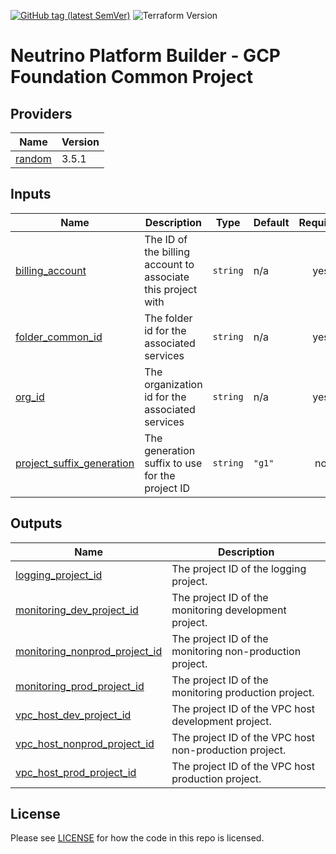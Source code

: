 [![GitHub tag (latest SemVer)](https://img.shields.io/github/tag/neutrino-io/terraform-google-foundation.svg?label=latest)](https://github.com/neutrino-io/terraform-google-foundation/releases/latest)
![Terraform Version](https://img.shields.io/badge/tf-%3E%3D1.0.x-blue.svg)

# Neutrino Platform Builder - GCP Foundation Common Project

<!-- BEGINNING OF PRE-COMMIT-TERRAFORM DOCS HOOK -->
## Providers

| Name | Version |
|------|---------|
| <a name="provider_random"></a> [random](#provider\_random) | 3.5.1 |

## Inputs

| Name | Description | Type | Default | Required |
|------|-------------|------|---------|:--------:|
| <a name="input_billing_account"></a> [billing\_account](#input\_billing\_account) | The ID of the billing account to associate this project with | `string` | n/a | yes |
| <a name="input_folder_common_id"></a> [folder\_common\_id](#input\_folder\_common\_id) | The folder id for the associated services | `string` | n/a | yes |
| <a name="input_org_id"></a> [org\_id](#input\_org\_id) | The organization id for the associated services | `string` | n/a | yes |
| <a name="input_project_suffix_generation"></a> [project\_suffix\_generation](#input\_project\_suffix\_generation) | The generation suffix to use for the project ID | `string` | `"g1"` | no |

## Outputs

| Name | Description |
|------|-------------|
| <a name="output_logging_project_id"></a> [logging\_project\_id](#output\_logging\_project\_id) | The project ID of the logging project. |
| <a name="output_monitoring_dev_project_id"></a> [monitoring\_dev\_project\_id](#output\_monitoring\_dev\_project\_id) | The project ID of the monitoring development project. |
| <a name="output_monitoring_nonprod_project_id"></a> [monitoring\_nonprod\_project\_id](#output\_monitoring\_nonprod\_project\_id) | The project ID of the monitoring non-production project. |
| <a name="output_monitoring_prod_project_id"></a> [monitoring\_prod\_project\_id](#output\_monitoring\_prod\_project\_id) | The project ID of the monitoring production project. |
| <a name="output_vpc_host_dev_project_id"></a> [vpc\_host\_dev\_project\_id](#output\_vpc\_host\_dev\_project\_id) | The project ID of the VPC host development project. |
| <a name="output_vpc_host_nonprod_project_id"></a> [vpc\_host\_nonprod\_project\_id](#output\_vpc\_host\_nonprod\_project\_id) | The project ID of the VPC host non-production project. |
| <a name="output_vpc_host_prod_project_id"></a> [vpc\_host\_prod\_project\_id](#output\_vpc\_host\_prod\_project\_id) | The project ID of the VPC host production project. |
<!-- END OF PRE-COMMIT-TERRAFORM DOCS HOOK -->

## License

Please see [LICENSE](https://github.com/neutrino-io/terraform-google-foundation/blob/master/LICENSE) for how the code in
this repo is licensed.
